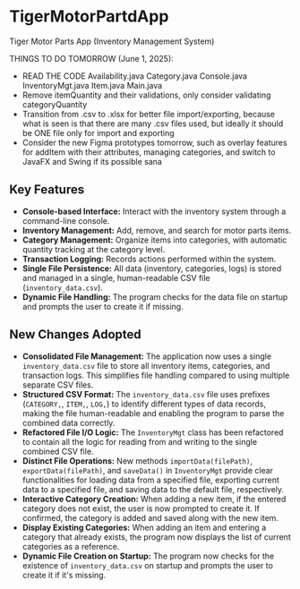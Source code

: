# TigerMotorPartdApp
Tiger Motor Parts App (Inventory Management System)

THINGS TO DO TOMORROW (June 1, 2025): 
* READ THE CODE 
    Availability.java 
    Category.java
    Console.java 
    InventoryMgt.java 
    Item.java 
    Main.java
* Remove itemQuantity and their validations, only consider validating categoryQuantity
* Transition from .csv to .xlsx for better file import/exporting, because what is seen is that there are many .csv files used, but ideally it should be ONE file only for import and exporting 
* Consider the new Figma prototypes tomorrow, such as overlay features for addItem with their attributes, managing categories, and switch to JavaFX and Swing if its possible sana

## Key Features

- **Console-based Interface:** Interact with the inventory system through a command-line console.
- **Inventory Management:** Add, remove, and search for motor parts items.
- **Category Management:** Organize items into categories, with automatic quantity tracking at the category level.
- **Transaction Logging:** Records actions performed within the system.
- **Single File Persistence:** All data (inventory, categories, logs) is stored and managed in a single, human-readable CSV file (`inventory_data.csv`).
- **Dynamic File Handling:** The program checks for the data file on startup and prompts the user to create it if missing.

## New Changes Adopted

- **Consolidated File Management:** The application now uses a single `inventory_data.csv` file to store all inventory items, categories, and transaction logs. This simplifies file handling compared to using multiple separate CSV files.
- **Structured CSV Format:** The `inventory_data.csv` file uses prefixes (`CATEGORY,`, `ITEM,`, `LOG,`) to identify different types of data records, making the file human-readable and enabling the program to parse the combined data correctly.
- **Refactored File I/O Logic:** The `InventoryMgt` class has been refactored to contain all the logic for reading from and writing to the single combined CSV file.
- **Distinct File Operations:** New methods `importData(filePath)`, `exportData(filePath)`, and `saveData()` in `InventoryMgt` provide clear functionalities for loading data from a specified file, exporting current data to a specified file, and saving data to the default file, respectively.
- **Interactive Category Creation:** When adding a new item, if the entered category does not exist, the user is now prompted to create it. If confirmed, the category is added and saved along with the new item.
- **Display Existing Categories:** When adding an item and entering a category that already exists, the program now displays the list of current categories as a reference.
- **Dynamic File Creation on Startup:** The program now checks for the existence of `inventory_data.csv` on startup and prompts the user to create it if it's missing.
